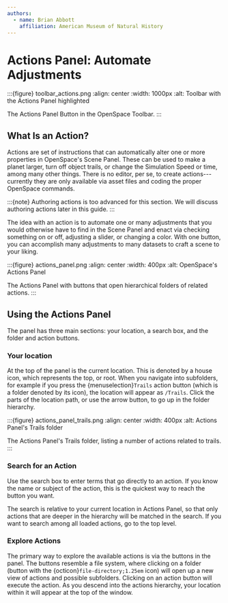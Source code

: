 ```yaml
---
authors:
  - name: Brian Abbott
    affiliation: American Museum of Natural History
---
```



# Actions Panel: Automate Adjustments


:::{figure} toolbar_actions.png
:align: center
:width: 1000px
:alt: Toolbar with the Actions Panel highlighted

The Actions Panel Button in the OpenSpace Toolbar.
:::


## What Is an Action?

Actions are set of instructions that can automatically alter one or more properties in OpenSpace's Scene Panel. These can be used to make a planet larger, turn off object trails, or change the Simulation Speed or time, among many other things. There is no editor, per se, to create actions---currently they are only available via asset files and coding the proper OpenSpace commands.


:::{note}
Authoring actions is too advanced for this section. We will discuss authoring actions later in this guide.
:::

The idea with an action is to automate one or many adjustments that you would otherwise have to find in the Scene Panel and enact via checking something on or off, adjusting a slider, or changing a color. With one button, you can accomplish many adjustments to many datasets to craft a scene to your liking.


:::{figure} actions_panel.png
:align: center
:width: 400px
:alt: OpenSpace's Actions Panel

The Actions Panel with buttons that open hierarchical folders of related actions.
:::




## Using the Actions Panel

The panel has three main sections: your location, a search box, and the folder and action buttons.

### Your location
At the top of the panel is the current location. This is denoted by a house icon, which represents the top, or root. When you navigate into subfolders, for example if you press the {menuselection}`Trails` action button (which is a folder denoted by its icon), the location will appear as `/Trails`. Click the parts of the location path, or use the arrow button, to go up in the folder hierarchy.

:::{figure} actions_panel_trails.png
:align: center
:width: 400px
:alt: Actions Panel's Trails folder

The Actions Panel's Trails folder, listing a number of actions related to trails.
:::


### Search for an Action
Use the search box to enter terms that go directly to an action. If you know the name or subject of the action, this is the quickest way to reach the button you want.

The search is relative to your current location in Actions Panel, so that only actions that are deeper in the hierarchy will be matched in the search. If you want to search among all loaded actions, go to the top level.


### Explore Actions
The primary way to explore the available actions is via the buttons in the panel. The buttons resemble a file system, where clicking on a folder (button with the {octicon}`file-directory;1.25em` icon) will open up a new view of actions and possible subfolders. Clicking on an action button will execute the action. As you descend into the actions hierarchy, your location within it will appear at the top of the window.


